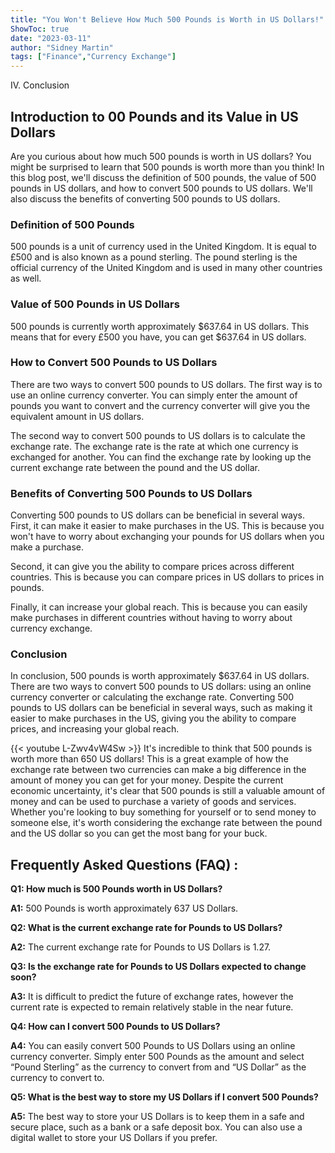 ```yaml
---
title: "You Won't Believe How Much 500 Pounds is Worth in US Dollars!"
ShowToc: true 
date: "2023-03-11"
author: "Sidney Martin" 
tags: ["Finance","Currency Exchange"]
---
```

IV. Conclusion

## Introduction to 00 Pounds and its Value in US Dollars

Are you curious about how much 500 pounds is worth in US dollars? You might be surprised to learn that 500 pounds is worth more than you think! In this blog post, we'll discuss the definition of 500 pounds, the value of 500 pounds in US dollars, and how to convert 500 pounds to US dollars. We'll also discuss the benefits of converting 500 pounds to US dollars.

### Definition of 500 Pounds

500 pounds is a unit of currency used in the United Kingdom. It is equal to £500 and is also known as a pound sterling. The pound sterling is the official currency of the United Kingdom and is used in many other countries as well.

### Value of 500 Pounds in US Dollars

500 pounds is currently worth approximately $637.64 in US dollars. This means that for every £500 you have, you can get $637.64 in US dollars.

### How to Convert 500 Pounds to US Dollars

There are two ways to convert 500 pounds to US dollars. The first way is to use an online currency converter. You can simply enter the amount of pounds you want to convert and the currency converter will give you the equivalent amount in US dollars.

The second way to convert 500 pounds to US dollars is to calculate the exchange rate. The exchange rate is the rate at which one currency is exchanged for another. You can find the exchange rate by looking up the current exchange rate between the pound and the US dollar.

### Benefits of Converting 500 Pounds to US Dollars

Converting 500 pounds to US dollars can be beneficial in several ways. First, it can make it easier to make purchases in the US. This is because you won't have to worry about exchanging your pounds for US dollars when you make a purchase.

Second, it can give you the ability to compare prices across different countries. This is because you can compare prices in US dollars to prices in pounds.

Finally, it can increase your global reach. This is because you can easily make purchases in different countries without having to worry about currency exchange.

### Conclusion

In conclusion, 500 pounds is worth approximately $637.64 in US dollars. There are two ways to convert 500 pounds to US dollars: using an online currency converter or calculating the exchange rate. Converting 500 pounds to US dollars can be beneficial in several ways, such as making it easier to make purchases in the US, giving you the ability to compare prices, and increasing your global reach.

{{< youtube L-Zwv4vW4Sw >}} 
It's incredible to think that 500 pounds is worth more than 650 US dollars! This is a great example of how the exchange rate between two currencies can make a big difference in the amount of money you can get for your money. Despite the current economic uncertainty, it's clear that 500 pounds is still a valuable amount of money and can be used to purchase a variety of goods and services. Whether you're looking to buy something for yourself or to send money to someone else, it's worth considering the exchange rate between the pound and the US dollar so you can get the most bang for your buck.

## Frequently Asked Questions (FAQ) :
**Q1: How much is 500 Pounds worth in US Dollars?**

**A1:** 500 Pounds is worth approximately 637 US Dollars.

**Q2: What is the current exchange rate for Pounds to US Dollars?**

**A2:** The current exchange rate for Pounds to US Dollars is 1.27.

**Q3: Is the exchange rate for Pounds to US Dollars expected to change soon?**

**A3:** It is difficult to predict the future of exchange rates, however the current rate is expected to remain relatively stable in the near future.

**Q4: How can I convert 500 Pounds to US Dollars?**

**A4:** You can easily convert 500 Pounds to US Dollars using an online currency converter. Simply enter 500 Pounds as the amount and select “Pound Sterling” as the currency to convert from and “US Dollar” as the currency to convert to.

**Q5: What is the best way to store my US Dollars if I convert 500 Pounds?**

**A5:** The best way to store your US Dollars is to keep them in a safe and secure place, such as a bank or a safe deposit box. You can also use a digital wallet to store your US Dollars if you prefer.






